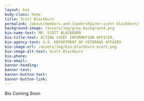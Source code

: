 ```yaml
---
layout: bio
body-class: home
title: Scott Blackburn
permalink: /about/members-and-leadership/mr-scott-blackburn/
background-image: /assets/img/grey.background.png
bio-name-text: MR. SCOTT BLACKBURN
bio-title-text: ACTING CHIEF INFORMATION OFFICER,
bio-agency-text: U.S. DEPARTMENT OF VETERANS AFFAIRS
bio-image-url: /assets/img/bio.blackburn.scott.png
bio-image-alt-text: Scott Blackburn
bio-phone: 
bio-email: 
banner-heading: 
banner-text: 
banner-button-text: 
banner-button-link: 
---
```

Bio Coming Soon
